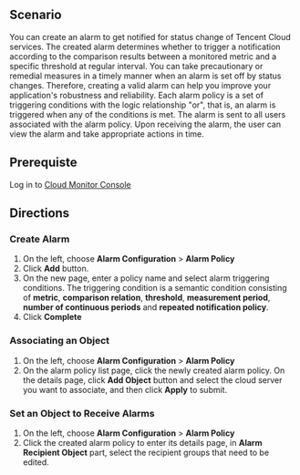 ## Scenario

You can create an alarm to get notified for status change of Tencent Cloud services. The created alarm determines whether to trigger a notification according to the comparison results between a monitored metric and a specific threshold at regular interval.
You can take precautionary or remedial measures in a timely manner when an alarm is set off by status changes. Therefore, creating a valid alarm can help you improve your application's robustness and reliability.
Each alarm policy is a set of triggering conditions with the logic relationship "or", that is, an alarm is triggered when any of the conditions is met. The alarm is sent to all users associated with the alarm policy. Upon receiving the alarm, the user can view the alarm and take appropriate actions in time.

## Prerequiste
Log in to [Cloud Monitor Console](https://console.cloud.tencent.com/monitor/overview)


## Directions
### Create Alarm
1. On the left, choose **Alarm Configuration** > **Alarm Policy**
2. Click **Add** button.
3. On the new page, enter a policy name and select alarm triggering conditions. The triggering condition is a semantic condition consisting of **metric**, **comparison relation**, **threshold**, **measurement period**, **number of continuous periods** and **repeated notification policy**.
4. Click **Complete**

### Associating an Object
1. On the left, choose **Alarm Configuration** > **Alarm Policy**
2. On the alarm policy list page, click the newly created alarm policy. On the details page, click **Add Object** button and select the cloud server you want to associate, and then click **Apply** to submit.

### Set an Object to Receive Alarms
1. On the left, choose **Alarm Configuration** > **Alarm Policy**
2. Click the created alarm policy to enter its details page, in **Alarm Recipient Object** part, select the recipient groups that need to be edited.




